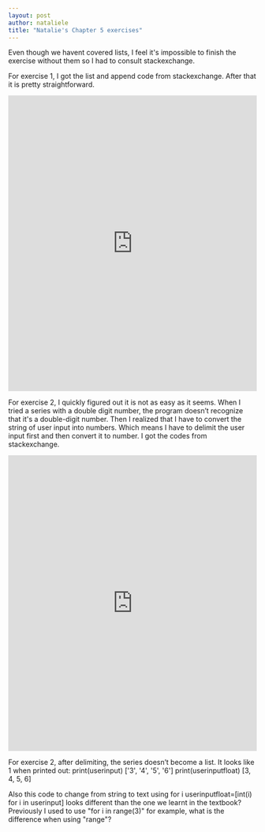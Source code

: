 ```yaml
---
layout: post
author: nataliele
title: "Natalie's Chapter 5 exercises"
---
```


Even though we havent covered lists, I feel it's impossible to finish the exercise without them so I had to consult stackexchange.

For exercise 1, I got the list and append code from stackexchange. After that it is pretty straightforward.
<iframe src="https://trinket.io/embed/python/125846c8b7" width="100%" height="600" frameborder="0" marginwidth="0" marginheight="0" allowfullscreen></iframe>

For exercise 2, I quickly figured out it is not as easy as it seems. When I tried a series with a double digit number, the program doesn’t recognize that it's a double-digit number. Then I realized that I have to convert the string of user input into numbers. Which means I have to delimit the user input first and then convert it to number. I got the codes from stackexchange. 
<iframe src="https://trinket.io/embed/python/4e9dec13ca" width="100%" height="600" frameborder="0" marginwidth="0" marginheight="0" allowfullscreen></iframe>

For exercise 2, after delimiting, the series doesn’t become a list. It looks like 1 when printed out:
print(userinput)
['3', '4', '5', '6']
print(userinputfloat)
[3, 4, 5, 6]

Also this code to change from string to text using for i 
userinputfloat=[int(i) for i in userinput]
looks different than the one we learnt in the textbook? Previously I used to use "for i in range(3)" for example, what is the difference when using "range"?
